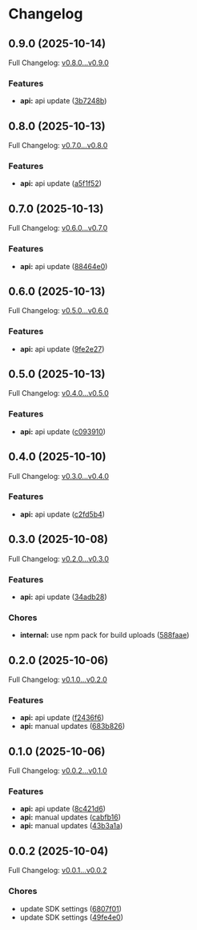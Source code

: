 # Changelog

## 0.9.0 (2025-10-14)

Full Changelog: [v0.8.0...v0.9.0](https://github.com/bountylaboratories/typescript-sdk/compare/v0.8.0...v0.9.0)

### Features

* **api:** api update ([3b7248b](https://github.com/bountylaboratories/typescript-sdk/commit/3b7248b294a9beb21d207769840fcaa6647ec9f4))

## 0.8.0 (2025-10-13)

Full Changelog: [v0.7.0...v0.8.0](https://github.com/bountylaboratories/typescript-sdk/compare/v0.7.0...v0.8.0)

### Features

* **api:** api update ([a5f1f52](https://github.com/bountylaboratories/typescript-sdk/commit/a5f1f5297bedb4187015a7555de0e36d893f8130))

## 0.7.0 (2025-10-13)

Full Changelog: [v0.6.0...v0.7.0](https://github.com/bountylaboratories/typescript-sdk/compare/v0.6.0...v0.7.0)

### Features

* **api:** api update ([88464e0](https://github.com/bountylaboratories/typescript-sdk/commit/88464e08d8e1fe66f2ab53a442b003f6c6482705))

## 0.6.0 (2025-10-13)

Full Changelog: [v0.5.0...v0.6.0](https://github.com/bountylaboratories/typescript-sdk/compare/v0.5.0...v0.6.0)

### Features

* **api:** api update ([9fe2e27](https://github.com/bountylaboratories/typescript-sdk/commit/9fe2e27c994dbb0818cf1e75264f5333abb74389))

## 0.5.0 (2025-10-13)

Full Changelog: [v0.4.0...v0.5.0](https://github.com/bountylaboratories/typescript-sdk/compare/v0.4.0...v0.5.0)

### Features

* **api:** api update ([c093910](https://github.com/bountylaboratories/typescript-sdk/commit/c093910c31b6c7e23620a27367c6bd7a87be7977))

## 0.4.0 (2025-10-10)

Full Changelog: [v0.3.0...v0.4.0](https://github.com/bountylaboratories/typescript-sdk/compare/v0.3.0...v0.4.0)

### Features

* **api:** api update ([c2fd5b4](https://github.com/bountylaboratories/typescript-sdk/commit/c2fd5b4ae2f1c54fa809efcd8f70396282c719c3))

## 0.3.0 (2025-10-08)

Full Changelog: [v0.2.0...v0.3.0](https://github.com/bountylaboratories/typescript-sdk/compare/v0.2.0...v0.3.0)

### Features

* **api:** api update ([34adb28](https://github.com/bountylaboratories/typescript-sdk/commit/34adb28e119b3b2e2934cccb18c7b784fcd60292))


### Chores

* **internal:** use npm pack for build uploads ([588faae](https://github.com/bountylaboratories/typescript-sdk/commit/588faae4eeb890390414e6e8a48c319d6506a4af))

## 0.2.0 (2025-10-06)

Full Changelog: [v0.1.0...v0.2.0](https://github.com/bountylaboratories/typescript-sdk/compare/v0.1.0...v0.2.0)

### Features

* **api:** api update ([f2436f6](https://github.com/bountylaboratories/typescript-sdk/commit/f2436f616175aefe807274d0edc224fcc6e16d86))
* **api:** manual updates ([683b826](https://github.com/bountylaboratories/typescript-sdk/commit/683b8264936c39813d046fd441f4bfc4295bbb5f))

## 0.1.0 (2025-10-06)

Full Changelog: [v0.0.2...v0.1.0](https://github.com/bountylaboratories/typescript-sdk/compare/v0.0.2...v0.1.0)

### Features

* **api:** api update ([8c421d6](https://github.com/bountylaboratories/typescript-sdk/commit/8c421d65892a6702092b8c6639ca7101a589a3da))
* **api:** manual updates ([cabfb16](https://github.com/bountylaboratories/typescript-sdk/commit/cabfb168d8670cbd51ecee3c1a6c20a7e9890d1d))
* **api:** manual updates ([43b3a1a](https://github.com/bountylaboratories/typescript-sdk/commit/43b3a1a94ca496719351421c841f21a78f8526c1))

## 0.0.2 (2025-10-04)

Full Changelog: [v0.0.1...v0.0.2](https://github.com/bountylaboratories/typescript-sdk/compare/v0.0.1...v0.0.2)

### Chores

* update SDK settings ([6807f01](https://github.com/bountylaboratories/typescript-sdk/commit/6807f010d1b488dc16cb816b58ebc7e2a1577e9f))
* update SDK settings ([49fe4e0](https://github.com/bountylaboratories/typescript-sdk/commit/49fe4e083e67eb8779f814a1c3d55c7372ae6965))
